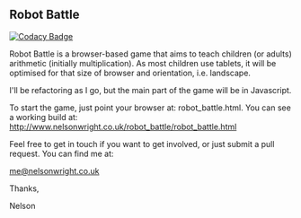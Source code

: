 ## Robot Battle

[![Codacy Badge](https://api.codacy.com/project/badge/Grade/54710dfdecb7410fbdfd07afb48d9bba)](https://www.codacy.com/app/me_116/robotBattle?utm_source=github.com&amp;utm_medium=referral&amp;utm_content=nelsonwright/robotBattle&amp;utm_campaign=Badge_Grade)

Robot Battle is a browser-based game that aims to teach children (or adults) arithmetic (initially multiplication).  As most children use tablets, it will be optimised for that size of browser and orientation, i.e. landscape.

I'll be refactoring as I go, but the main part of the game will be in Javascript.

To start the game, just point your browser at: robot_battle.html.  You can see a working build at: http://www.nelsonwright.co.uk/robot_battle/robot_battle.html 

Feel free to get in touch if you want to get involved, or just submit a pull request.  You can find me at:

me@nelsonwright.co.uk

Thanks,

Nelson
